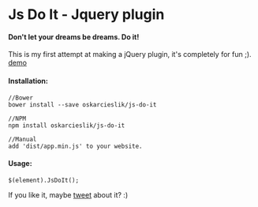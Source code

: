 Js Do It - Jquery plugin
=========

#### Don't let your dreams be dreams. Do it!

This is my first attempt at making a jQuery plugin, it's completely for fun ;).
[demo](http://jsfiddle.net/adxp9ozv/2/)

#### Installation:

````
//Bower
bower install --save oskarcieslik/js-do-it

//NPM
npm install oskarcieslik/js-do-it

//Manual
add 'dist/app.min.js' to your website.
````

#### Usage:

````
$(element).JsDoIt();
````

If you like it, maybe [tweet](https://twitter.com/) about it? :)
